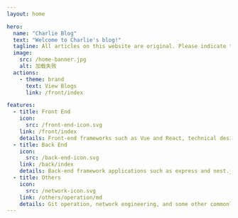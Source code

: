 ```yaml
---
layout: home

hero:
  name: "Charlie Blog"
  text: "Welcome to Charlie's blog!"
  tagline: All articles on this website are original. Please indicate the source when reprinting!
  image:
    src: /home-banner.jpg
    alt: 加载失败
  actions:
    - theme: brand
      text: View Blogs
      link: /front/index

features:
  - title: Front End
    icon:
      src: /front-end-icon.svg
    link: /front/index
    details: Front-end frameworks such as Vue and React, technical design such as micro-front-end and low code, and common front-end performance optimization schemes
  - title: Back End
    icon:
      src: /back-end-icon.svg
    link: /back/index
    details: Back-end framework applications such as express and nest.js, as well as the operation of common data such as mysql and mongodb
  - title: Others
    icon:
      src: /network-icon.svg
    link: /others/operation/md
    details: Git operation, network engineering, and some other commonly used programming tools, skills and so on
---
```

